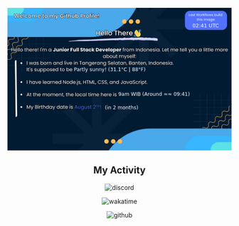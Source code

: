 <div align="center">
  
  ![readme](./out/image.png)
  
  ## My Activity
  
  ![discord](https://lanyard.cnrad.dev/api/465454937267240962?bg=1E234A&borderRadius=5px)
  
  ![wakatime](https://github-readme-stats.vercel.app/api/wakatime?username=hexaaagon&border_radius=5px&theme=dark&bg_color=1E234A&border_color=1E234A&icon_color=58a6ff&show_icons=true&custom_title=Code%20Activity&layout=compact)
  
  ![github](https://github-readme-stats.vercel.app/api?username=hexaaagon&border_radius=5px&theme=dark&bg_color=1E234A&border_color=1E234A&icon_color=58a6ff&show_icons=true&custom_title=Github%20Activity&layout=compact)
</div>

